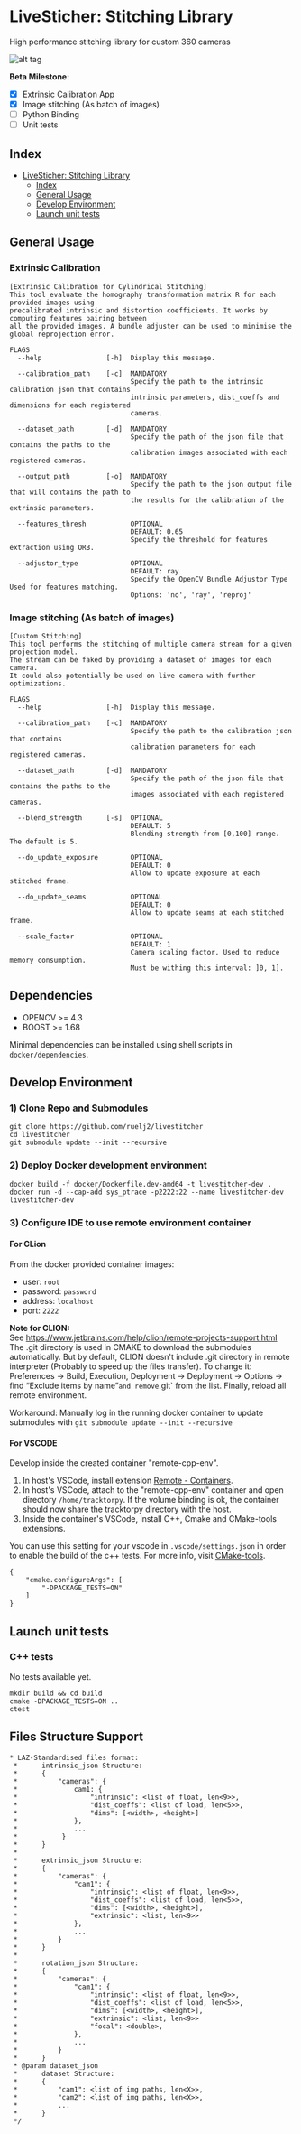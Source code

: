 # LiveSticher: Stitching Library
High performance stitching library for custom 360 cameras

![alt tag](assets/stitching_example.png)

**Beta Milestone:**
- [x] Extrinsic Calibration App
- [x] Image stitching (As batch of images)
- [ ] Python Binding
- [ ] Unit tests

## Index
- [LiveSticher: Stitching Library](#livesticher-stitching-library)
    - [Index](#index)
    - [General Usage](#general-usage)
    - [Develop Environment](#develop-environment)
    - [Launch unit tests](#launch-unit-tests)

## General Usage
### Extrinsic Calibration
```
[Extrinsic Calibration for Cylindrical Stitching] 
This tool evaluate the homography transformation matrix R for each provided images using 
precalibrated intrinsic and distortion coefficients. It works by computing features pairing between 
all the provided images. A bundle adjuster can be used to minimise the global reprojection error. 

FLAGS
  --help                [-h]  Display this message.

  --calibration_path    [-c]  MANDATORY
                              Specify the path to the intrinsic calibration json that contains 
                              intrinsic parameters, dist_coeffs and dimensions for each registered 
                              cameras.

  --dataset_path        [-d]  MANDATORY
                              Specify the path of the json file that contains the paths to the 
                              calibration images associated with each registered cameras.

  --output_path         [-o]  MANDATORY
                              Specify the path to the json output file that will contains the path to 
                              the results for the calibration of the extrinsic parameters.

  --features_thresh           OPTIONAL
                              DEFAULT: 0.65
                              Specify the threshold for features extraction using ORB.

  --adjustor_type             OPTIONAL
                              DEFAULT: ray
                              Specify the OpenCV Bundle Adjustor Type Used for features matching.
                              Options: 'no', 'ray', 'reproj' 
```

### Image stitching (As batch of images)
```
[Custom Stitching] 
This tool performs the stitching of multiple camera stream for a given projection model. 
The stream can be faked by providing a dataset of images for each camera.
It could also potentially be used on live camera with further optimizations.

FLAGS
  --help                [-h]  Display this message.

  --calibration_path    [-c]  MANDATORY
                              Specify the path to the calibration json that contains 
                              calibration parameters for each registered cameras.

  --dataset_path        [-d]  MANDATORY
                              Specify the path of the json file that contains the paths to the 
                              images associated with each registered cameras.

  --blend_strength      [-s]  OPTIONAL
                              DEFAULT: 5
                              Blending strength from [0,100] range. The default is 5. 

  --do_update_exposure        OPTIONAL
                              DEFAULT: 0
                              Allow to update exposure at each stitched frame. 

  --do_update_seams           OPTIONAL
                              DEFAULT: 0
                              Allow to update seams at each stitched frame. 

  --scale_factor              OPTIONAL
                              DEFAULT: 1
                              Camera scaling factor. Used to reduce memory consumption.
                              Must be withing this interval: ]0, 1]. 
```

## Dependencies
* OPENCV >= 4.3
* BOOST >= 1.68

Minimal dependencies can be installed using shell scripts in `docker/dependencies`.

## Develop Environment
### 1) Clone Repo and Submodules
```
git clone https://github.com/ruelj2/livestitcher
cd livestitcher
git submodule update --init --recursive
```
### 2) Deploy Docker development environment 
```
docker build -f docker/Dockerfile.dev-amd64 -t livestitcher-dev .
docker run -d --cap-add sys_ptrace -p2222:22 --name livestitcher-dev livestitcher-dev
```

### 3) Configure IDE to use remote environment container
#### For CLion
From the docker provided container images:
* user: `root`
* password: `password`
* address: `localhost`
* port: `2222`

**Note for CLION:**  
See https://www.jetbrains.com/help/clion/remote-projects-support.html
The .git directory is used in CMAKE to download the submodules automatically. But by default, CLION doesn't
include .git directory in remote interpreter (Probably to speed up the files transfer). To change it:
Preferences -> Build, Execution, Deployment -> Deployment -> Options ->
find “Exclude items by name”` and remove `.git` from the list.
Finally, reload all remote environment.

Workaround:
Manually log in the running docker container to update submodules with `git submodule update --init --recursive`

#### For VSCODE
Develop inside the created container "remote-cpp-env".
1. In host's VSCode, install extension [Remote - Containers](https://marketplace.visualstudio.com/items?itemName=ms-vscode-remote.remote-containers).
2. In host's VSCode, attach to the "remote-cpp-env" container and open directory `/home/tracktorpy`. If the volume binding is ok, the container should now share the tracktorpy directory with the host.
3. Inside the container's VSCode, install C++, Cmake and CMake-tools extensions.

You can use this setting for your vscode in `.vscode/settings.json` in order to enable the build of the c++ tests. For more info, visit [CMake-tools](https://vector-of-bool.github.io/docs/vscode-cmake-tools/settings.html).
```
{
    "cmake.configureArgs": [
        "-DPACKAGE_TESTS=ON"
    ]
}
```

## Launch unit tests
### C++ tests
No tests available yet.
```
mkdir build && cd build
cmake -DPACKAGE_TESTS=ON ..
ctest
```

## Files Structure Support
``` 
* LAZ-Standardised files format:
 *      intrinsic_json Structure:
 *      {
 *          "cameras": {
 *              cam1: {
 *                  "intrinsic": <list of float, len<9>>,
 *                  "dist_coeffs": <list of load, len<5>>,
 *                  "dims": [<width>, <height>]
 *              },
 *              ...
 *           }
 *      }
 *
 *      extrinsic_json Structure:
 *      {
 *          "cameras": {
 *              "cam1": {
 *                  "intrinsic": <list of float, len<9>>,
 *                  "dist_coeffs": <list of load, len<5>>,
 *                  "dims": [<width>, <height>],
 *                  "extrinsic": <list, len<9>>
 *              },
 *              ...
 *          }
 *      }
 *
 *      rotation_json Structure:
 *      {
 *          "cameras": {
 *              "cam1": {
 *                  "intrinsic": <list of float, len<9>>,
 *                  "dist_coeffs": <list of load, len<5>>,
 *                  "dims": [<width>, <height>],
 *                  "extrinsic": <list, len<9>>
 *                  "focal": <double>,
 *              },
 *              ...
 *          }
 *      }
 * @param dataset_json
 *      dataset Structure:
 *      {
 *          "cam1": <list of img paths, len<X>>,
 *          "cam2": <list of img paths, len<X>>,
 *          ...
 *      }
 */
```